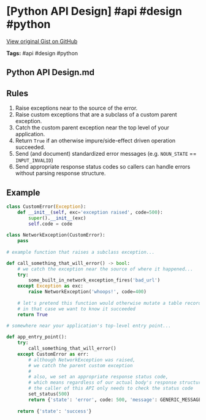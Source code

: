 # [Python API Design] #api #design #python

[View original Gist on GitHub](https://gist.github.com/Integralist/ee8e14571d9781cd74f1b1e8052f3c65)

**Tags:** #api #design #python

## Python API Design.md

## Rules

1. Raise exceptions near to the source of the error.
2. Raise custom exceptions that are a subclass of a custom parent exception.
3. Catch the custom parent exception near the top level of your application.
4. Return `True` if an otherwise impure/side-effect driven operation succeeded.
5. Send (and document) standardized error messages (e.g. `NOUN_STATE` == `INPUT_INVALID`)
6. Send appropriate response status codes so callers can handle errors without parsing response structure.

## Example

```py
class CustomError(Exception):
	def __init__(self, exc='exception raised', code=500):
		super().__init__(exc)
		self.code = code
        
class NetworkException(CustomError):
	pass
    
# example function that raises a subclass exception...

def call_something_that_will_error() -> bool:
	# we catch the exception near the source of where it happened...
	try:
    	some_built_in_network_exception_fires('bad_url')
    except Exception as exc:
    	raise NetworkException('whoops!', code=400)
        
    # let's pretend this function would otherwise mutate a table record,
    # in that case we want to know it succeeded
    return True
    
# somewhere near your application's top-level entry point...

def app_entry_point():
	try:
		call_something_that_will_error()
	except CustomError as err:
		# although NetworkException was raised, 
		# we catch the parent custom exception
		#
		# also, we set an appropriate response status code,
		# which means regardless of our actual body's response structure
		# the caller of this API only needs to check the status code
		set_status(500)
		return {'state': 'error', code: 500, 'message': GENERIC_MESSAGE}
        
   	return {'state': 'success'}
```

